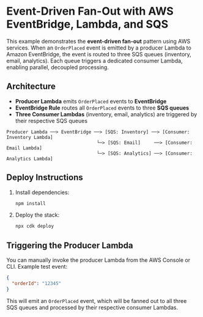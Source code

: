 # Event-Driven Fan-Out with AWS EventBridge, Lambda, and SQS

This example demonstrates the **event-driven fan-out** pattern using AWS services. When an `OrderPlaced` event is emitted by a producer Lambda to Amazon EventBridge, the event is routed to three SQS queues (inventory, email, analytics). Each queue triggers a dedicated consumer Lambda, enabling parallel, decoupled processing.

## Architecture

- **Producer Lambda** emits `OrderPlaced` events to **EventBridge**
- **EventBridge Rule** routes all `OrderPlaced` events to three **SQS queues**
- **Three Consumer Lambdas** (inventory, email, analytics) are triggered by their respective SQS queues

```
Producer Lambda ──> EventBridge ──> [SQS: Inventory] ──> [Consumer: Inventory Lambda]
                                 └─> [SQS: Email]     ──> [Consumer: Email Lambda]
                                 └─> [SQS: Analytics] ──> [Consumer: Analytics Lambda]
```

## Deploy Instructions

1. Install dependencies:
   ```sh
   npm install
   ```
2. Deploy the stack:
   ```sh
   npx cdk deploy
   ```

## Triggering the Producer Lambda

You can manually invoke the producer Lambda from the AWS Console or CLI. Example test event:

```json
{
  "orderId": "12345"
}
```

This will emit an `OrderPlaced` event, which will be fanned out to all three SQS queues and processed by their respective consumer Lambdas.
